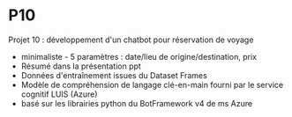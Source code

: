 # P10
Projet 10 : développement d'un chatbot pour réservation de voyage 
- minimaliste - 5 paramètres : date/lieu de origine/destination, prix
- Résumé dans la présentation ppt
- Données d'entraînement issues du Dataset Frames
- Modèle de compréhension de langage clé-en-main fourni par le service cognitif LUIS (Azure)
- basé sur les librairies python du BotFramework v4 de ms Azure
